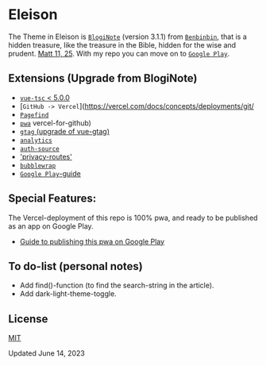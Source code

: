 # Eleison
The Theme in Eleison is [`BlogiNote`](https://github.com/Benbinbin/bloginote) (version 3.1.1) from [`Benbinbin`](https://github.com/Benbinbin), that is a hidden treasure, like the treasure in the Bible, hidden for the wise and prudent. [Matt 11, 25](https://no.bibelsite.com/matthew/11-25.htm). With my repo you can move on to [`Google Play`](https://play.google.com/console).

## Extensions (Upgrade from BlogiNote)
- [`vue-tsc` < 5.0.0](https://www.npmjs.com/package/vue-tsc)
- [`GitHub -> Vercel`](https://vercel.com/docs/concepts/deployments/git/
- [`Pagefind`](https://pagefind.app/)
- [`pwa`](https://www.npmjs.com/package/@vite-pwa/nuxt)
vercel-for-github)
- [`gtag` (upgrade of vue-gtag)](https://www.npmjs.com/package/vue-gtag-next)
- [`analytics`](https://vercel.com/blog/nuxt-analytics-on-vercel)
- [`auth-source`](https://github.com/damien-hl/nuxt3-auth-example)
- ['privacy-routes'](/server/routes/privacy.txt.ts)
- [`bubblewrap`](https://github.com/GoogleChromeLabs/bubblewrap/blob/main/packages/cli/README.md)
- [`Google Play`-guide](https://vaadin.com/blog/submitting-a-pwa-to-google-play-store-using-bubblewrap)

## Special Features: 
The Vercel-deployment of this repo is 100% pwa, and ready to be published as an app on Google Play.
- [Guide to publishing this pwa on Google Play](https://github.com/lovkyndig/eleison/releases)

## To do-list (personal notes)
- Add find()-function (to find the search-string in the article).
- Add dark-light-theme-toggle.

## License
[MIT](./LICENSE)

Updated June 14, 2023

[//]: # (MDC-Tipbox-types: tip, announce, warning, fun, achieve, question, good, bad. ::TipBox{type="" name=""})